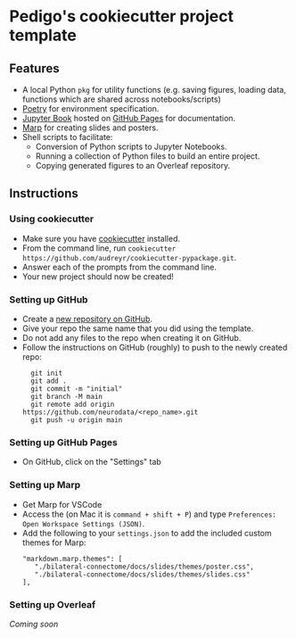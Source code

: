 # Pedigo's cookiecutter project template 

## Features
- A local Python `pkg` for utility functions (e.g. saving figures, loading data, functions which are shared across notebooks/scripts)
- [Poetry](https://python-poetry.org/) for environment specification.
- [Jupyter Book](https://jupyterbook.org/en/stable/intro.html) hosted on [GitHub Pages](https://pages.github.com/) for documentation.
- [Marp](https://marp.app/) for creating slides and posters.
- Shell scripts to facilitate: 
   - Conversion of Python scripts to Jupyter Notebooks.
   - Running a collection of Python files to build an entire project.
   - Copying generated figures to an Overleaf repository.

## Instructions
### Using cookiecutter
- Make sure you have [cookiecutter](https://cookiecutter.readthedocs.io/en/1.7.2/installation.html) installed.
- From the command line, run ``cookiecutter https://github.com/audreyr/cookiecutter-pypackage.git``.
- Answer each of the prompts from the command line.
- Your new project should now be created!

### Setting up GitHub
- Create a [new repository on GitHub](https://github.com/organizations/neurodata/repositories/new).
- Give your repo the same name that you did using the template.
- Do not add any files to the repo when creating it on GitHub.
- Follow the instructions on GitHub (roughly) to push to the newly created repo:
  ```
    git init
    git add .
    git commit -m "initial"
    git branch -M main
    git remote add origin https://github.com/neurodata/<repo_name>.git
    git push -u origin main
  ```
  
### Setting up GitHub Pages
- On GitHub, click on the "Settings" tab


### Setting up Marp
- Get Marp for VSCode
- Access the (on Mac it is ``command + shift + P``) and type `Preferences: Open Workspace Settings (JSON)`.
- Add the following to your `settings.json` to add the included custom themes for Marp:
  ```
  "markdown.marp.themes": [
     "./bilateral-connectome/docs/slides/themes/poster.css",
     "./bilateral-connectome/docs/slides/themes/slides.css"
  ],
  ``` 

### Setting up Overleaf
*Coming soon*
